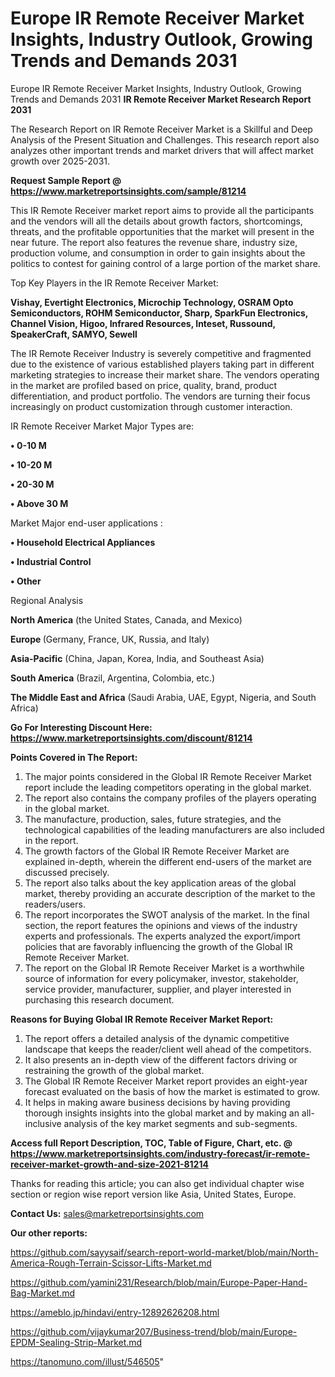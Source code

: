 # Europe IR Remote Receiver Market Insights, Industry Outlook, Growing Trends and Demands 2031
Europe IR Remote Receiver Market Insights, Industry Outlook, Growing Trends and Demands 2031
<strong>IR Remote Receiver Market Research Report 2031</strong>

The Research Report on IR Remote Receiver Market is a Skillful and Deep Analysis of the Present Situation and Challenges. This research report also analyzes other important trends and market drivers that will affect market growth over 2025-2031.

<strong>Request Sample Report @ <a href=https://www.marketreportsinsights.com/sample/81214>https://www.marketreportsinsights.com/sample/81214</a></strong>

This IR Remote Receiver market report aims to provide all the participants and the vendors will all the details about growth factors, shortcomings, threats, and the profitable opportunities that the market will present in the near future. The report also features the revenue share, industry size, production volume, and consumption in order to gain insights about the politics to contest for gaining control of a large portion of the market share.

Top Key Players in the IR Remote Receiver Market:

<strong>Vishay, Evertight Electronics, Microchip Technology, OSRAM Opto Semiconductors, ROHM Semiconductor, Sharp, SparkFun Electronics, Channel Vision, Higoo, Infrared Resources, Inteset, Russound, SpeakerCraft, SAMYO, Sewell</strong>

The IR Remote Receiver Industry is severely competitive and fragmented due to the existence of various established players taking part in different marketing strategies to increase their market share. The vendors operating in the market are profiled based on price, quality, brand, product differentiation, and product portfolio. The vendors are turning their focus increasingly on product customization through customer interaction.

IR Remote Receiver Market Major Types are:

<strong>• 0-10 M

• 10-20 M

• 20-30 M

• Above 30 M</strong>

Market Major end-user applications :

<strong>• Household Electrical Appliances

• Industrial Control

• Other</strong>

Regional Analysis

</u><strong><b>North America</b></strong> (the United States, Canada, and Mexico)

<strong><b>Europe </b></strong>(Germany, France, UK, Russia, and Italy)

<strong><b>Asia-Pacific</b></strong> (China, Japan, Korea, India, and Southeast Asia)

<strong><b>South America</b></strong> (Brazil, Argentina, Colombia, etc.)

<strong><b>The Middle East and Africa</b></strong> (Saudi Arabia, UAE, Egypt, Nigeria, and South Africa)

<strong>Go For Interesting Discount Here: <a href=https://www.marketreportsinsights.com/discount/81214>https://www.marketreportsinsights.com/discount/81214</a></strong>

<strong>Points Covered in The Report:</strong>
<ol>
  <li>The major points considered in the Global IR Remote Receiver Market report include the leading competitors operating in the global market.</li>
  <li>The report also contains the company profiles of the players operating in the global market.</li>
  <li>The manufacture, production, sales, future strategies, and the technological capabilities of the leading manufacturers are also included in the report.</li>
  <li>The growth factors of the Global IR Remote Receiver Market are explained in-depth, wherein the different end-users of the market are discussed precisely.</li>
  <li>The report also talks about the key application areas of the global market, thereby providing an accurate description of the market to the readers/users.</li>
  <li>The report incorporates the SWOT analysis of the market. In the final section, the report features the opinions and views of the industry experts and professionals. The experts analyzed the export/import policies that are favorably influencing the growth of the Global IR Remote Receiver Market.</li>
  <li>The report on the Global IR Remote Receiver Market is a worthwhile source of information for every policymaker, investor, stakeholder, service provider, manufacturer, supplier, and player interested in purchasing this research document.</li>
</ol>
<strong>Reasons for Buying Global IR Remote Receiver Market Report:</strong>

<ol>
  <li>The report offers a detailed analysis of the dynamic competitive landscape that keeps the reader/client well ahead of the competitors.</li>
  <li>It also presents an in-depth view of the different factors driving or restraining the growth of the global market.</li>
  <li>The Global IR Remote Receiver Market report provides an eight-year forecast evaluated on the basis of how the market is estimated to grow.</li>
  <li>It helps in making aware business decisions by having providing thorough insights insights into the global market and by making an all-inclusive analysis of the key market segments and sub-segments.</li>
</ol>
<strong>Access full Report Description, TOC, Table of Figure, Chart, etc. @ <a href=https://www.marketreportsinsights.com/industry-forecast/ir-remote-receiver-market-growth-and-size-2021-81214>https://www.marketreportsinsights.com/industry-forecast/ir-remote-receiver-market-growth-and-size-2021-81214</a></strong>


Thanks for reading this article; you can also get individual chapter wise section or region wise report version like Asia, United States, Europe.

<strong>Contact Us:</strong>
sales@marketreportsinsights.com

<strong>Our other reports:</strong>

<a href=https://github.com/sayysaif/search-report-world-market/blob/main/North-America-Rough-Terrain-Scissor-Lifts-Market.md>https://github.com/sayysaif/search-report-world-market/blob/main/North-America-Rough-Terrain-Scissor-Lifts-Market.md</a>

<a href=https://github.com/yamini231/Research/blob/main/Europe-Paper-Hand-Bag-Market.md>https://github.com/yamini231/Research/blob/main/Europe-Paper-Hand-Bag-Market.md</a>

<a href=https://ameblo.jp/hindavi/entry-12892626208.html>https://ameblo.jp/hindavi/entry-12892626208.html</a>

<a href=https://github.com/vijaykumar207/Business-trend/blob/main/Europe-EPDM-Sealing-Strip-Market.md>https://github.com/vijaykumar207/Business-trend/blob/main/Europe-EPDM-Sealing-Strip-Market.md</a>

<a href=https://tanomuno.com/illust/546505>https://tanomuno.com/illust/546505</a>"

